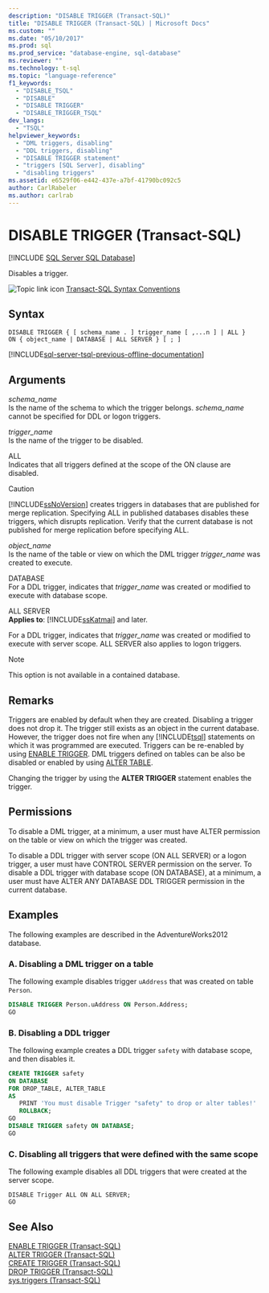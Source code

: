 ```yaml
---
description: "DISABLE TRIGGER (Transact-SQL)"
title: "DISABLE TRIGGER (Transact-SQL) | Microsoft Docs"
ms.custom: ""
ms.date: "05/10/2017"
ms.prod: sql
ms.prod_service: "database-engine, sql-database"
ms.reviewer: ""
ms.technology: t-sql
ms.topic: "language-reference"
f1_keywords: 
  - "DISABLE_TSQL"
  - "DISABLE"
  - "DISABLE TRIGGER"
  - "DISABLE_TRIGGER_TSQL"
dev_langs: 
  - "TSQL"
helpviewer_keywords: 
  - "DML triggers, disabling"
  - "DDL triggers, disabling"
  - "DISABLE TRIGGER statement"
  - "triggers [SQL Server], disabling"
  - "disabling triggers"
ms.assetid: e6529f06-e442-437e-a7bf-41790bc092c5
author: CarlRabeler
ms.author: carlrab
---
```

# DISABLE TRIGGER (Transact-SQL)
[!INCLUDE [SQL Server SQL Database](../../includes/applies-to-version/sql-asdb.md)]

  Disables a trigger.  
  
 ![Topic link icon](../../database-engine/configure-windows/media/topic-link.gif "Topic link icon") [Transact-SQL Syntax Conventions](../../t-sql/language-elements/transact-sql-syntax-conventions-transact-sql.md)  
  
## Syntax  
  
```syntaxsql
DISABLE TRIGGER { [ schema_name . ] trigger_name [ ,...n ] | ALL }  
ON { object_name | DATABASE | ALL SERVER } [ ; ]  
```  
  
[!INCLUDE[sql-server-tsql-previous-offline-documentation](../../includes/sql-server-tsql-previous-offline-documentation.md)]

## Arguments
 *schema_name*  
 Is the name of the schema to which the trigger belongs. *schema_name* cannot be specified for DDL or logon triggers.  
  
 *trigger_name*  
 Is the name of the trigger to be disabled.  
  
 ALL  
 Indicates that all triggers defined at the scope of the ON clause are disabled.  
  
> [!CAUTION]  
>  [!INCLUDE[ssNoVersion](../../includes/ssnoversion-md.md)] creates triggers in databases that are published for merge replication. Specifying ALL in published databases disables these triggers, which disrupts replication. Verify that the current database is not published for merge replication before specifying ALL.  
  
 *object_name*  
 Is the name of the table or view on which the DML trigger *trigger_name* was created to execute.  
  
 DATABASE  
 For a DDL trigger, indicates that *trigger_name* was created or modified to execute with database scope.  
  
 ALL SERVER  
 **Applies to**: [!INCLUDE[ssKatmai](../../includes/sskatmai-md.md)] and later.  
  
 For a DDL trigger, indicates that *trigger_name* was created or modified to execute with server scope. ALL SERVER also applies to logon triggers.  
  
> [!NOTE]  
>  This option is not available in a contained database.  
  
## Remarks  
 Triggers are enabled by default when they are created. Disabling a trigger does not drop it. The trigger still exists as an object in the current database. However, the trigger does not fire when any [!INCLUDE[tsql](../../includes/tsql-md.md)] statements on which it was programmed are executed. Triggers can be re-enabled by using [ENABLE TRIGGER](../../t-sql/statements/enable-trigger-transact-sql.md). DML triggers defined on tables can be also be disabled or enabled by using [ALTER TABLE](../../t-sql/statements/alter-table-transact-sql.md).  
  
 Changing the trigger by using the **ALTER TRIGGER** statement enables the trigger.  
  
## Permissions  
 To disable a DML trigger, at a minimum, a user must have ALTER permission on the table or view on which the trigger was created.  
  
 To disable a DDL trigger with server scope (ON ALL SERVER) or a logon trigger, a user must have CONTROL SERVER permission on the server. To disable a DDL trigger with database scope (ON DATABASE), at a minimum, a user must have ALTER ANY DATABASE DDL TRIGGER permission in the current database.  
  
## Examples  
The following examples are described in the AdventureWorks2012 database.
  
### A. Disabling a DML trigger on a table  
 The following example disables trigger `uAddress` that was created on table `Person`.  
  
```sql  
DISABLE TRIGGER Person.uAddress ON Person.Address;  
GO  
```  
  
### B. Disabling a DDL trigger  
 The following example creates a DDL trigger `safety` with database scope, and then disables it.  
  
```sql  
CREATE TRIGGER safety   
ON DATABASE   
FOR DROP_TABLE, ALTER_TABLE   
AS   
   PRINT 'You must disable Trigger "safety" to drop or alter tables!'   
   ROLLBACK;  
GO  
DISABLE TRIGGER safety ON DATABASE;  
GO  
```  
  
### C. Disabling all triggers that were defined with the same scope  
 The following example disables all DDL triggers that were created at the server scope.  
  
```  
DISABLE Trigger ALL ON ALL SERVER;  
GO  
```  
  
## See Also  
 [ENABLE TRIGGER &#40;Transact-SQL&#41;](../../t-sql/statements/enable-trigger-transact-sql.md)   
 [ALTER TRIGGER &#40;Transact-SQL&#41;](../../t-sql/statements/alter-trigger-transact-sql.md)   
 [CREATE TRIGGER &#40;Transact-SQL&#41;](../../t-sql/statements/create-trigger-transact-sql.md)   
 [DROP TRIGGER &#40;Transact-SQL&#41;](../../t-sql/statements/drop-trigger-transact-sql.md)   
 [sys.triggers &#40;Transact-SQL&#41;](../../relational-databases/system-catalog-views/sys-triggers-transact-sql.md)  
  
  
